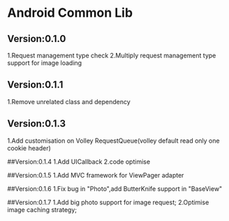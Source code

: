 # Android Common Lib

## Version:0.1.0

1.Request management type check
2.Multiply request management type support for image loading

## Version:0.1.1

1.Remove unrelated class and dependency

## Version:0.1.3
1.Add customisation on Volley RequestQueue(volley default read only one cookie header)

##Version:0.1.4
1.Add UICallback
2.code optimise

##Version:0.1.5
1.Add MVC framework for ViewPager adapter

##Version:0.1.6
1.Fix bug in "Photo",add ButterKnife support in "BaseView"

##Version:0.1.7
1.Add big photo support for image request;
2.Optimise image caching strategy;


